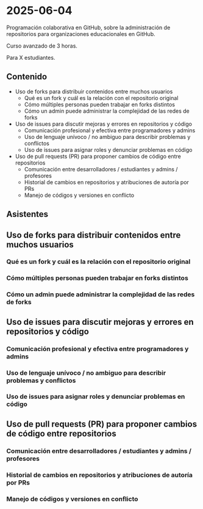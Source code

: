 # 2025-06-04

Programación colaborativa en GitHub, sobre la administración de repositorios para organizaciones educacionales en GitHub.

Curso avanzado de 3 horas.

Para X estudiantes.

## Contenido

* Uso de forks para distribuir contenidos entre muchos usuarios
  * Qué es un fork y cuál es la relación con el repositorio original
  * Cómo múltiples personas pueden trabajar en forks distintos
  * Cómo un admin puede administrar la complejidad de las redes de forks
* Uso de issues para discutir mejoras y errores en repositorios y código
  * Comunicación profesional y efectiva entre programadores y admins
  * Uso de lenguaje unívoco / no ambiguo para describir problemas y conflictos
  * Uso de issues para asignar roles y denunciar problemas en código
* Uso de pull requests (PR) para proponer cambios de código entre repositorios
  * Comunicación entre desarrolladores / estudiantes y admins / profesores
  * Historial de cambios en repositorios y atribuciones de autoría por PRs
  * Manejo de códigos y versiones en conflicto

## Asistentes

## Uso de forks para distribuir contenidos entre muchos usuarios

### Qué es un fork y cuál es la relación con el repositorio original

### Cómo múltiples personas pueden trabajar en forks distintos

### Cómo un admin puede administrar la complejidad de las redes de forks

## Uso de issues para discutir mejoras y errores en repositorios y código

### Comunicación profesional y efectiva entre programadores y admins

### Uso de lenguaje unívoco / no ambiguo para describir problemas y conflictos

### Uso de issues para asignar roles y denunciar problemas en código

## Uso de pull requests (PR) para proponer cambios de código entre repositorios

### Comunicación entre desarrolladores / estudiantes y admins / profesores

### Historial de cambios en repositorios y atribuciones de autoría por PRs

### Manejo de códigos y versiones en conflicto
